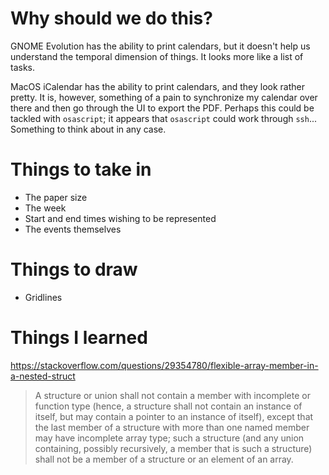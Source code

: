 # Why should we do this?

GNOME Evolution has the ability to print calendars, but it doesn't help us understand the temporal dimension of things. It looks more like a list of tasks. 

MacOS iCalendar has the ability to print calendars, and they look rather pretty. It is, however, something of a pain to synchronize my calendar over there and then go through the UI to export the PDF. Perhaps this could be tackled with `osascript`; it appears that `osascript` could work through `ssh`... Something to think about in any case. 

# Things to take in

- The paper size
- The week
- Start and end times wishing to be represented
- The events themselves

# Things to draw

- Gridlines 

# Things I learned

https://stackoverflow.com/questions/29354780/flexible-array-member-in-a-nested-struct

> A structure or union shall not contain a member with incomplete or function type (hence, a structure shall not contain an instance of itself, but may contain a pointer to an instance of itself), except that the last member of a structure with more than one named member may have incomplete array type; such a structure (and any union containing, possibly recursively, a member that is such a structure) shall not be a member of a structure or an element of an array.
